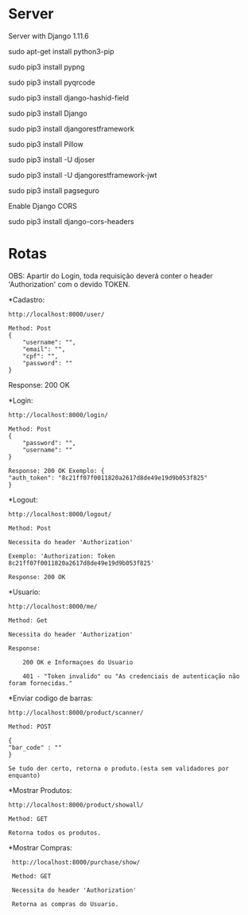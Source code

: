 # Server
Server with Django 1.11.6

sudo apt-get install python3-pip

sudo pip3 install pypng

sudo pip3 install pyqrcode

sudo pip3 install django-hashid-field

sudo pip3 install Django

sudo pip3 install djangorestframework

sudo pip3 install Pillow

sudo pip3 install -U djoser

sudo pip3 install -U djangorestframework-jwt

sudo pip3 install pagseguro

Enable Django CORS

sudo pip3 install django-cors-headers




# Rotas

OBS: Apartir do Login, toda requisição deverá conter o header 'Authorization' com o devido TOKEN.



*Cadastro:

    http://localhost:8000/user/

    Method: Post
    {
        "username": "",
        "email": "",
        "cpf": "",
        "password": ""
    }

Response: 200 OK



*Login:

    http://localhost:8000/login/

    Method: Post
    {
        "password": "",
        "username": ""
    }

    Response: 200 OK Exemplo: {
    "auth_token": "8c21ff07f0011820a2617d8de49e19d9b053f825"
    }


*Logout:

    http://localhost:8000/logout/

    Method: Post

    Necessita do header 'Authorization'

    Exemplo: 'Authorization: Token 8c21ff07f0011820a2617d8de49e19d9b053f825'

    Response: 200 OK 


*Usuario:


    http://localhost:8000/me/

    Method: Get

    Necessita do header 'Authorization'

    Response: 

        200 OK e Informaçoes do Usuario

        401 - "Token invalido" ou "As credenciais de autenticação não foram fornecidas."
        
*Enviar codigo de barras:
 
    http://localhost:8000/product/scanner/
    
    Method: POST
    
    {
    "bar_code" : ""
    }
    
    Se tudo der certo, retorna o produto.(esta sem validadores por enquanto)
    
    
*Mostrar Produtos:
 
    http://localhost:8000/product/showall/
    
    Method: GET
    
    Retorna todos os produtos.
    
 
*Mostrar Compras:
     
     http://localhost:8000/purchase/show/
     
     Method: GET
     
     Necessita do header 'Authorization'

     Retorna as compras do Usuario.
     
    




